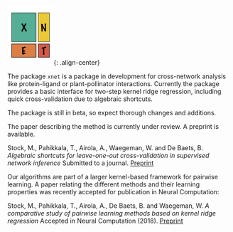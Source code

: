 ---
---

![center-aligned-image](static/images/xnet_logo.png){: .align-center}

The package `xnet` is a package in development for cross-network analysis
like protein-ligand or plant-pollinator interactions. Currently the
package provides a basic interface for two-step kernel ridge regression,
including quick cross-validation due to algebraic shortcuts.

The package is still in beta, so expect thorough changes and additions.

The paper describing the method is currently under review. A preprint is available. 

Stock, M., Pahikkala, T., Airola, A., Waegeman, W. and De Baets, B. *Algebraic shortcuts for leave-one-out cross-validation in supervised network inference* Submitted to a journal. [Preprint](https://www.biorxiv.org/content/early/2018/01/03/242321.1)

Our algorithms are part of a larger kernel-based framework for pairwise learning. A paper relating the different methods and their learning properties was recently accepted for publication in Neural Computation:

Stock, M., Pahikkala, T., Airola, A., De Baets, B. and Waegeman, W. *A comparative study of pairwise learning methods based on kernel ridge regression* Accepted in Neural Computation (2018). [Preprint](https://arxiv.org/abs/1803.01575)
